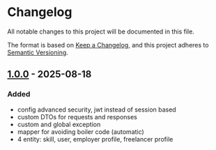 # Changelog

All notable changes to this project will be documented in this file.

The format is based on [Keep a Changelog](https://keepachangelog.com/en/1.1.0/),
and this project adheres to [Semantic Versioning](https://semver.org/spec/v2.0.0.html).

## [1.0.0](https://github.com/rahmasir/fm-user-service/releases/tag/v1.0.0) - 2025-08-18
### Added
- config advanced security, jwt instead of session based
- custom DTOs for requests and responses
- custom and global exception
- mapper for avoiding boiler code (automatic)
- 4 entity: skill, user, employer profile, freelancer profile
